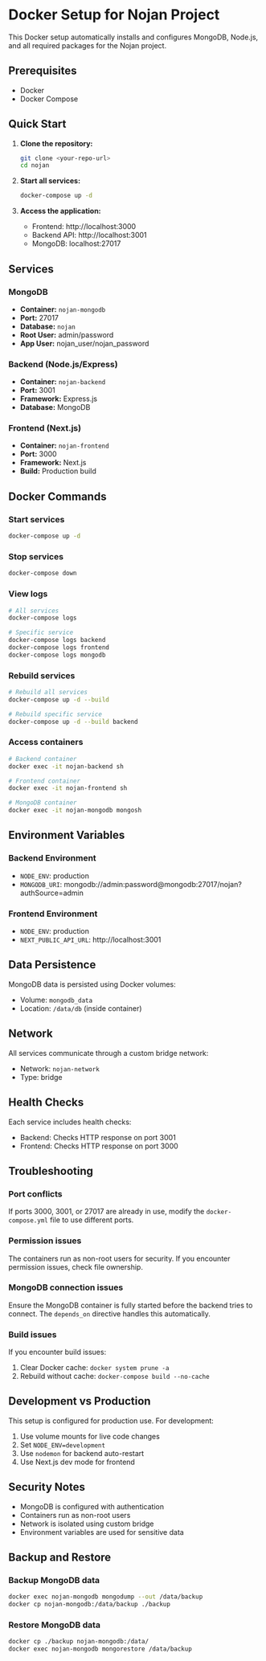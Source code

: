 # Docker Setup for Nojan Project

This Docker setup automatically installs and configures MongoDB, Node.js, and all required packages for the Nojan project.

## Prerequisites

- Docker
- Docker Compose

## Quick Start

1. **Clone the repository:**

   ```bash
   git clone <your-repo-url>
   cd nojan
   ```

2. **Start all services:**

   ```bash
   docker-compose up -d
   ```

3. **Access the application:**
   - Frontend: http://localhost:3000
   - Backend API: http://localhost:3001
   - MongoDB: localhost:27017

## Services

### MongoDB

- **Container:** `nojan-mongodb`
- **Port:** 27017
- **Database:** `nojan`
- **Root User:** admin/password
- **App User:** nojan_user/nojan_password

### Backend (Node.js/Express)

- **Container:** `nojan-backend`
- **Port:** 3001
- **Framework:** Express.js
- **Database:** MongoDB

### Frontend (Next.js)

- **Container:** `nojan-frontend`
- **Port:** 3000
- **Framework:** Next.js
- **Build:** Production build

## Docker Commands

### Start services

```bash
docker-compose up -d
```

### Stop services

```bash
docker-compose down
```

### View logs

```bash
# All services
docker-compose logs

# Specific service
docker-compose logs backend
docker-compose logs frontend
docker-compose logs mongodb
```

### Rebuild services

```bash
# Rebuild all services
docker-compose up -d --build

# Rebuild specific service
docker-compose up -d --build backend
```

### Access containers

```bash
# Backend container
docker exec -it nojan-backend sh

# Frontend container
docker exec -it nojan-frontend sh

# MongoDB container
docker exec -it nojan-mongodb mongosh
```

## Environment Variables

### Backend Environment

- `NODE_ENV`: production
- `MONGODB_URI`: mongodb://admin:password@mongodb:27017/nojan?authSource=admin

### Frontend Environment

- `NODE_ENV`: production
- `NEXT_PUBLIC_API_URL`: http://localhost:3001

## Data Persistence

MongoDB data is persisted using Docker volumes:

- Volume: `mongodb_data`
- Location: `/data/db` (inside container)

## Network

All services communicate through a custom bridge network:

- Network: `nojan-network`
- Type: bridge

## Health Checks

Each service includes health checks:

- Backend: Checks HTTP response on port 3001
- Frontend: Checks HTTP response on port 3000

## Troubleshooting

### Port conflicts

If ports 3000, 3001, or 27017 are already in use, modify the `docker-compose.yml` file to use different ports.

### Permission issues

The containers run as non-root users for security. If you encounter permission issues, check file ownership.

### MongoDB connection issues

Ensure the MongoDB container is fully started before the backend tries to connect. The `depends_on` directive handles this automatically.

### Build issues

If you encounter build issues:

1. Clear Docker cache: `docker system prune -a`
2. Rebuild without cache: `docker-compose build --no-cache`

## Development vs Production

This setup is configured for production use. For development:

1. Use volume mounts for live code changes
2. Set `NODE_ENV=development`
3. Use `nodemon` for backend auto-restart
4. Use Next.js dev mode for frontend

## Security Notes

- MongoDB is configured with authentication
- Containers run as non-root users
- Network is isolated using custom bridge
- Environment variables are used for sensitive data

## Backup and Restore

### Backup MongoDB data

```bash
docker exec nojan-mongodb mongodump --out /data/backup
docker cp nojan-mongodb:/data/backup ./backup
```

### Restore MongoDB data

```bash
docker cp ./backup nojan-mongodb:/data/
docker exec nojan-mongodb mongorestore /data/backup
```
